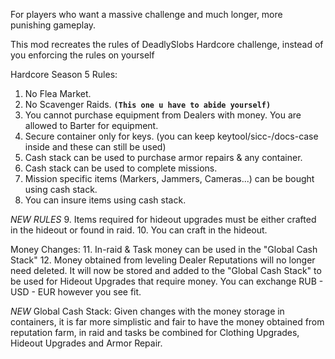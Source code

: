 For players who want a massive challenge and much longer, more punishing gameplay.

This mod recreates the rules of DeadlySlobs Hardcore challenge, instead of you enforcing the rules on yourself

Hardcore Season 5 Rules:
1. No Flea Market.
2. No Scavenger Raids. **```(This one u have to abide yourself)```**
3. You cannot purchase equipment from Dealers with money. You are allowed to Barter for equipment.
4. Secure container only for keys. (you can keep keytool/sicc-/docs-case inside and these can still be used)
5. Cash stack can be used to purchase armor repairs & any container.
6. Cash stack can be used to complete missions.
7. Mission specific items (Markers, Jammers, Cameras...) can be bought using cash stack.
8. You can insure items using cash stack.

*NEW RULES*
9. Items required for hideout upgrades must be either crafted in the hideout or found in raid.
10. You can craft in the hideout.

Money Changes:
11. In-raid & Task money can be used in the "Global Cash Stack"
12. Money obtained from leveling Dealer Reputations will no longer need deleted. It will now be stored and added to the "Global Cash Stack" to be used for Hideout Upgrades that require money. You can exchange RUB - USD - EUR however you see fit.

*NEW* Global Cash Stack:
Given changes with the money storage in containers, it is far more simplistic and fair to have the money obtained from reputation farm, in raid and tasks be combined for Clothing Upgrades, Hideout Upgrades and Armor Repair.
